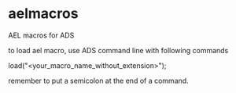 # aelmacros
AEL macros for ADS

to load ael macro, use ADS command line with following commands

load("\<your_macro_name_without_extension\>");

remember to put a semicolon at the end of a command.
